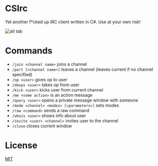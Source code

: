 # CSIrc
Yet another f*cked up IRC client written in C#. Use at your own risk!

![alt tab](https://i.imgur.com/H1FLvxL.png)

# Commands
- `/join <channel name>` joins a channel
- `/part [<channel name>]` leaves a channel (leaves current if no channel specified)
- `/op <user>` gives op to user
- `/deops <user>` takes op from user
- `/kick <user>` kicks user from current channel
- `/me <some action>` is an action message
- `/query <user>` opens a private message window with someone
- `/mode <channel> <modes> [<parameters>]` sets modes
- `/raw <command>` sends a raw command
- `/whois <user>` shows info about user
- `/invite <user> <channel>` invites user to the channel
- `/close` closes current window

# License
[MIT](https://github.com/Dominiol/CSIrc/blob/master/LICENSE)
